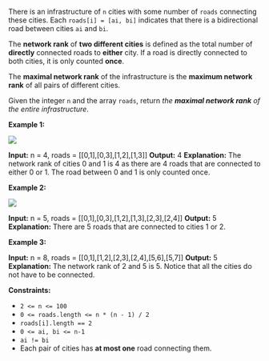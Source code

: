 
There is an infrastructure of  `n`  cities with some number of  `roads`  connecting these cities. Each  `roads[i] = [ai, bi]`  indicates that there is a bidirectional road between cities  `ai`  and  `bi`.

The  **network rank**  of  **two different cities**  is defined as the total number of **directly**  connected roads to  **either**  city. If a road is directly connected to both cities, it is only counted  **once**.

The  **maximal network rank** of the infrastructure is the  **maximum network rank**  of all pairs of different cities.

Given the integer  `n`  and the array  `roads`, return  _the  **maximal network rank**  of the entire infrastructure_.

**Example 1:**

**![](https://assets.leetcode.com/uploads/2020/09/21/ex1.png)**

**Input:** n = 4, roads = [[0,1],[0,3],[1,2],[1,3]]
**Output:** 4
**Explanation:** The network rank of cities 0 and 1 is 4 as there are 4 roads that are connected to either 0 or 1. The road between 0 and 1 is only counted once.

**Example 2:**

**![](https://assets.leetcode.com/uploads/2020/09/21/ex2.png)**

**Input:** n = 5, roads = [[0,1],[0,3],[1,2],[1,3],[2,3],[2,4]]
**Output:** 5
**Explanation:** There are 5 roads that are connected to cities 1 or 2.

**Example 3:**

**Input:** n = 8, roads = [[0,1],[1,2],[2,3],[2,4],[5,6],[5,7]]
**Output:** 5
**Explanation:** The network rank of 2 and 5 is 5. Notice that all the cities do not have to be connected.

**Constraints:**

-   `2 <= n <= 100`
-   `0 <= roads.length <= n * (n - 1) / 2`
-   `roads[i].length == 2`
-   `0 <= ai, bi <= n-1`
-   `ai != bi`
-   Each pair of cities has  **at most one**  road connecting them.